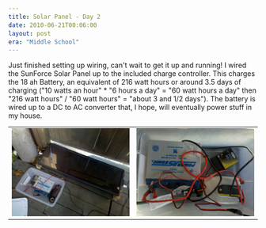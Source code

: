 ```yaml
---
title: Solar Panel - Day 2
date: 2010-06-21T00:06:00
layout: post
era: "Middle School"
---
```


Just finished setting up wiring, can't wait to get it up and running! I wired the SunForce Solar Panel up to the included charge controller. This charges the 18 ah Battery, an equivalent of 216 watt hours or around 3.5 days of charging ("10 watts an hour" * "6 hours a day" = "60 watt hours a day" then "216 watt hours" / "60 watt hours" = "about 3 and 1/2 days"). The battery is wired up to a DC to AC converter that, I hope, will eventually power stuff in my house.

|     |     |
| --- | --- |
| ![](2010-06-1818-48-01.jpg) | ![](img_20100622_171219.jpg) |
